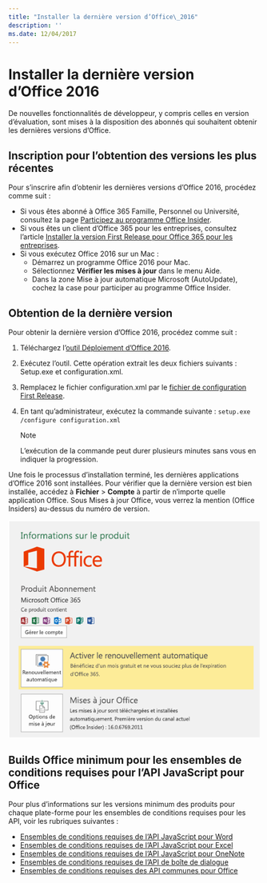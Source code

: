 ```yaml
---
title: "Installer la dernière version d’Office\_2016"
description: ''
ms.date: 12/04/2017
---
```


# <a name="install-the-latest-version-of-office-2016"></a>Installer la dernière version d’Office 2016

De nouvelles fonctionnalités de développeur, y compris celles en version d’évaluation, sont mises à la disposition des abonnés qui souhaitent obtenir les dernières versions d’Office. 

## <a name="opt-in-to-getting-the-latest-builds"></a>Inscription pour l’obtention des versions les plus récentes

Pour s’inscrire afin d’obtenir les dernières versions d’Office 2016, procédez comme suit : 

- Si vous êtes abonné à Office 365 Famille, Personnel ou Université, consultez la page [Participez au programme Office Insider](https://products.office.com/en-us/office-insider).
- Si vous êtes un client d’Office 365 pour les entreprises, consultez l’article [Installer la version First Release pour Office 365 pour les entreprises](https://support.office.com/fr-fr/article/Install-the-First-Release-build-for-Office-365-for-business-customers-4dd8ba40-73c0-4468-b778-c7b744d03ead?ui=en-US&rs=en-US&ad=US).
- Si vous exécutez Office 2016 sur un Mac :
    - Démarrez un programme Office 2016 pour Mac.
    - Sélectionnez **Vérifier les mises à jour** dans le menu Aide.
    - Dans la zone Mise à jour automatique Microsoft (AutoUpdate), cochez la case pour participer au programme Office Insider. 

## <a name="get-the-latest-build"></a>Obtention de la dernière version

Pour obtenir la dernière version d’Office 2016, procédez comme suit : 

1. Téléchargez l’[outil Déploiement d’Office 2016](https://www.microsoft.com/en-us/download/details.aspx?id=49117). 
2. Exécutez l’outil. Cette opération extrait les deux fichiers suivants : Setup.exe et configuration.xml.
3. Remplacez le fichier configuration.xml par le [fichier de configuration First Release](https://raw.githubusercontent.com/OfficeDev/Office-Add-in-Commands-Samples/master/Tools/FirstReleaseConfig/configuration.xml).
4. En tant qu’administrateur, exécutez la commande suivante : `setup.exe /configure configuration.xml` 

    > [!NOTE]
    > L’exécution de la commande peut durer plusieurs minutes sans vous en indiquer la progression.

Une fois le processus d’installation terminé, les dernières applications d’Office 2016 sont installées. Pour vérifier que la dernière version est bien installée, accédez à **Fichier**  >  **Compte** à partir de n’importe quelle application Office. Sous Mises à jour Office, vous verrez la mention (Office Insiders) au-dessus du numéro de version.

![Capture d’écran affichant les informations du produit avec la mention Office Insiders](../images/office-insiders.png)

## <a name="minimum-office-builds-for-office-javascript-api-requirement-sets"></a>Builds Office minimum pour les ensembles de conditions requises pour l’API JavaScript pour Office

Pour plus d’informations sur les versions minimum des produits pour chaque plate-forme pour les ensembles de conditions requises pour les API, voir les rubriques suivantes :

- [Ensembles de conditions requises de l’API JavaScript pour Word](https://dev.office.com/reference/add-ins/requirement-sets/word-api-requirement-sets)
- [Ensembles de conditions requises de l’API JavaScript pour Excel](https://dev.office.com/reference/add-ins/requirement-sets/excel-api-requirement-sets)
- [Ensembles de conditions requises de l’API JavaScript pour OneNote](https://dev.office.com/reference/add-ins/requirement-sets/onenote-api-requirement-sets)
- [Ensembles de conditions requises de l’API de boîte de dialogue](https://dev.office.com/reference/add-ins/requirement-sets/dialog-api-requirement-sets)
- [Ensembles de conditions requises des API communes pour Office](https://dev.office.com/reference/add-ins/requirement-sets/office-add-in-requirement-sets)
